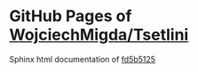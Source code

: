 GitHub Pages of [WojciechMigda/Tsetlini](https://github.com/WojciechMigda/Tsetlini.git)
===
Sphinx html documentation of [fd5b5125](https://github.com/WojciechMigda/Tsetlini/tree/fd5b5125f31d2d16b493e747305d40d703dbfe1b)
